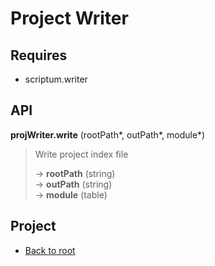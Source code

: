 # Project Writer



## Requires

+ scriptum.writer

## API

**projWriter.write** (rootPath\*, outPath\*, module\*)  

> Write project index file  
>
> &rarr; **rootPath** (string)  
> &rarr; **outPath** (string)  
> &rarr; **module** (table)  

## Project

+ [Back to root](README.md)
